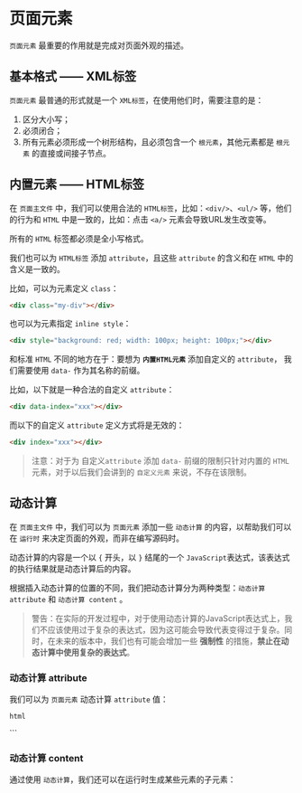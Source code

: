# 页面元素

```页面元素``` 最重要的作用就是完成对页面外观的描述。

## 基本格式 —— XML标签

```页面元素``` 最普通的形式就是一个 ```XML标签```，在使用他们时，需要注意的是：

1. 区分大小写；
2. 必须闭合；
3. 所有元素必须形成一个树形结构，且必须包含一个 ```根元素```，其他元素都是 ```根元素``` 的直接或间接子节点。

## 内置元素 —— HTML标签

在 ```页面主文件``` 中，我们可以使用合法的 ```HTML标签```，比如：```<div/>```、```<ul/>``` 等，他们的行为和 ```HTML``` 中是一致的，比如：点击 ```<a/>``` 元素会导致URL发生改变等。

所有的 ```HTML``` 标签都必须是全小写格式。

我们也可以为 ```HTML标签``` 添加 ```attribute```，且这些 ```attribute``` 的含义和在 ```HTML``` 中的含义是一致的。

比如，可以为元素定义 ```class```：

```html
<div class="my-div"></div>
```

也可以为元素指定 ```inline style```：

```html
<div style="background: red; width: 100px; height: 100px;"></div>
```

和标准 ```HTML``` 不同的地方在于：要想为 **```内置HTML元素```** 添加自定义的 ```attribute```， 我们需要使用 ```data-``` 作为其名称的前缀。

比如，以下就是一种合法的自定义 ```attribute```：

```html
<div data-index="xxx"></div>
```

而以下的自定义 ```attribute``` 定义方式将是无效的：

```html
<div index="xxx"></div>
```

> 注意：对于为 自定义```attribute``` 添加 ```data-``` 前缀的限制只针对内置的 ```HTML``` 元素，对于以后我们会讲到的 ```自定义元素``` 来说，不存在该限制。

## 动态计算

在 ```页面主文件``` 中，我们可以为 ```页面元素``` 添加一些 ```动态计算``` 的内容，以帮助我们可以在 ```运行时``` 来决定页面的外观，而非在编写源码时。

动态计算的内容是一个以 ```{``` 开头，以 ```}``` 结尾的一个 ```JavaScript```表达式，该表达式的执行结果就是动态计算后的内容。

根据插入动态计算的位置的不同，我们把动态计算分为两种类型：```动态计算 attribute``` 和 ```动态计算 content``` 。

> 警告：在实际的开发过程中，对于使用动态计算的JavaScript表达式上，我们不应该使用过于复杂的表达式，因为这可能会导致代表变得过于复杂。同时，在未来的版本中，我们也有可能会增加一些 **强制性** 的措施，**禁止在动态计算中使用复杂的表达式**。

### 动态计算 attribute

我们可以为 ```页面元素``` 动态计算 ```attribute``` 值：

```html```
<!-- 为<div/>设置动态样式 -->
<!-- 
  styleDict是一个普通JavaScript对象，其值类似这样：
  styleDict = {
    background: 'red',
    width: '100px',
    height: '100px'
  };
-->
<div style={styleDict}></div>
```


### 动态计算 content

通过使用 ```动态计算```，我们还可以在运行时生成某些元素的子元素：

```
  
```